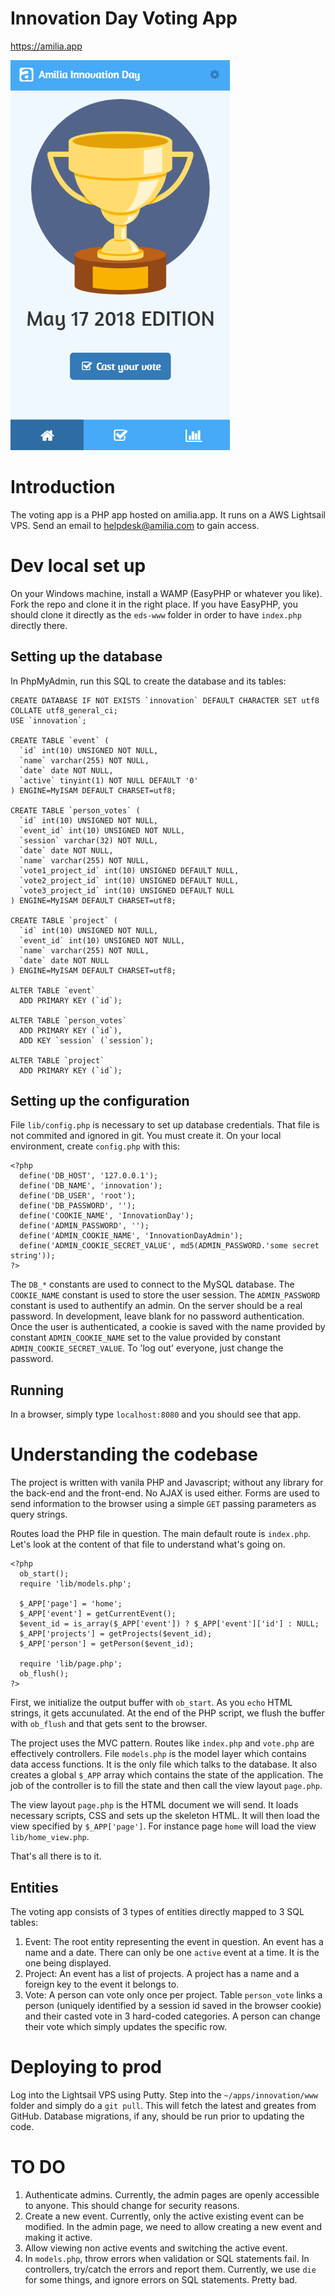 # Innovation Day Voting App

https://amilia.app

![Innovation Day Voting App](img/preview.png)


# Introduction
The voting app is a PHP app hosted on amilia.app. It runs on a AWS Lightsail VPS. Send an email to helpdesk@amilia.com to gain access.

# Dev local set up
On your Windows machine, install a WAMP (EasyPHP or whatever you like). Fork the repo and clone it in the right place. If you have EasyPHP, you should clone it directly as the `eds-www` folder in order to have `index.php` directly there.

## Setting up the database
In PhpMyAdmin, run this SQL to create the database and its tables:
```
CREATE DATABASE IF NOT EXISTS `innovation` DEFAULT CHARACTER SET utf8 COLLATE utf8_general_ci;
USE `innovation`;

CREATE TABLE `event` (
  `id` int(10) UNSIGNED NOT NULL,
  `name` varchar(255) NOT NULL,
  `date` date NOT NULL,
  `active` tinyint(1) NOT NULL DEFAULT '0'
) ENGINE=MyISAM DEFAULT CHARSET=utf8;

CREATE TABLE `person_votes` (
  `id` int(10) UNSIGNED NOT NULL,
  `event_id` int(10) UNSIGNED NOT NULL,
  `session` varchar(32) NOT NULL,
  `date` date NOT NULL,
  `name` varchar(255) NOT NULL,
  `vote1_project_id` int(10) UNSIGNED DEFAULT NULL,
  `vote2_project_id` int(10) UNSIGNED DEFAULT NULL,
  `vote3_project_id` int(10) UNSIGNED DEFAULT NULL
) ENGINE=MyISAM DEFAULT CHARSET=utf8;

CREATE TABLE `project` (
  `id` int(10) UNSIGNED NOT NULL,
  `event_id` int(10) UNSIGNED NOT NULL,
  `name` varchar(255) NOT NULL,
  `date` date NOT NULL
) ENGINE=MyISAM DEFAULT CHARSET=utf8;

ALTER TABLE `event`
  ADD PRIMARY KEY (`id`);

ALTER TABLE `person_votes`
  ADD PRIMARY KEY (`id`),
  ADD KEY `session` (`session`);

ALTER TABLE `project`
  ADD PRIMARY KEY (`id`);
```

## Setting up the configuration
File `lib/config.php` is necessary to set up database credentials. That file is not commited and ignored in git. You must create it. On your local environment, create `config.php` with this:
```
<?php
  define('DB_HOST', '127.0.0.1');
  define('DB_NAME', 'innovation');
  define('DB_USER', 'root');
  define('DB_PASSWORD', '');
  define('COOKIE_NAME', 'InnovationDay');
  define('ADMIN_PASSWORD', '');
  define('ADMIN_COOKIE_NAME', 'InnovationDayAdmin');
  define('ADMIN_COOKIE_SECRET_VALUE', md5(ADMIN_PASSWORD.'some secret string'));
?>
```
The `DB_*` constants are used to connect to the MySQL database.
The `COOKIE_NAME` constant is used to store the user session.
The `ADMIN_PASSWORD` constant is used to authentify an admin. On the server should be a real password. In development, leave blank for no password authentication. Once the user is authenticated, a cookie is saved with the name provided by constant `ADMIN_COOKIE_NAME` set to the value provided by constant `ADMIN_COOKIE_SECRET_VALUE`. To 'log out' everyone, just change the password.

## Running
In a browser, simply type `localhost:8080` and you should see that app.


# Understanding the codebase

The project is written with vanila PHP and Javascript; without any library for the back-end and the front-end. No AJAX is used either. Forms are used to send information to the browser using a simple `GET` passing parameters as query strings.

Routes load the PHP file in question. The main default route is `index.php`. Let's look at the content of that file to understand what's going on.
```
<?php
  ob_start();
  require 'lib/models.php';

  $_APP['page'] = 'home';
  $_APP['event'] = getCurrentEvent();
  $event_id = is_array($_APP['event']) ? $_APP['event']['id'] : NULL;
  $_APP['projects'] = getProjects($event_id);
  $_APP['person'] = getPerson($event_id);

  require 'lib/page.php';
  ob_flush();
?>
```

First, we initialize the output buffer with `ob_start`. As you `echo` HTML strings, it gets accunulated. At the end of the PHP script, we flush the buffer with `ob_flush` and that gets sent to the browser.

The project uses the MVC pattern. Routes like `index.php` and `vote.php` are effectively controllers. File `models.php` is the model layer which contains data access functions. It is the only file which talks to the database. It also creates a global `$_APP` array which contains the state of the application. The job of the controller is to fill the state and then call the view layout `page.php`.

The view layout `page.php` is the HTML document we will send. It loads necessary scripts, CSS and sets up the skeleton HTML. It will then load the view specified by `$_APP['page']`. For instance page `home` will load the view `lib/home_view.php`.

That's all there is to it.

## Entities
The voting app consists of 3 types of entities directly mapped to 3 SQL tables:
1. Event: The root entity representing the event in question. An event has a name and a date. There can only be one `active` event at a time. It is the one being displayed.
2. Project: An event has a list of projects. A project has a name and a foreign key to the event it belongs to.
3. Vote: A person can vote only once per project. Table `person_vote` links a person (uniquely identified by a session id saved in the browser cookie) and their casted vote in 3 hard-coded categories. A person can change their vote which simply updates the specific row.


# Deploying to prod
Log into the Lightsail VPS using Putty. Step into the `~/apps/innovation/www` folder and simply do a `git pull`. This will fetch the latest and greates from GitHub. Database migrations, if any, should be run prior to updating the code.

# TO DO
1. Authenticate admins. Currently, the admin pages are openly accessible to anyone. This should change for security reasons.
2. Create a new event. Currently, only the active existing event can be modified. In the admin page, we need to allow creating a new event and making it active.
3. Allow viewing non active events and switching the active event.
4. In `models.php`, throw errors when validation or SQL statements fail. In controllers, try/catch the errors and report them. Currently, we use `die` for some things, and ignore errors on SQL statements. Pretty bad.

